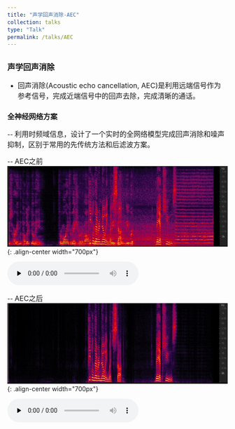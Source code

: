 ```yaml
---
title: "声学回声消除-AEC"
collection: talks
type: "Talk"
permalink: /talks/AEC
---
```


## <font size=4> 声学回声消除 </font>
- <font size=3> 回声消除(Acoustic echo cancellation, AEC)是利用远端信号作为参考信号，完成近端信号中的回声去除，完成清晰的通话。</font>  



###  全神经网络方案
-- <font size=3> 利用时频域信息，设计了一个实时的全网络模型完成回声消除和噪声抑制，区别于常用的先传统方法和后滤波方案。</font>  
  
-- <font size=3> AEC之前</font>  
![AEC before](/images/neaecmic.JPG){: .align-center width="700px"}

​<audio id="audio" controls="" preload="none">
      <source id="wav" src="../files/neaecmic.wav">


-- <font size=3> AEC之后</font>  
![AEC before](/images/neaecout.JPG){: .align-center width="700px"}
 
​<audio id="audio" controls="" preload="none">
      <source id="wav" src="../files/neaecout.wav">
 
 


